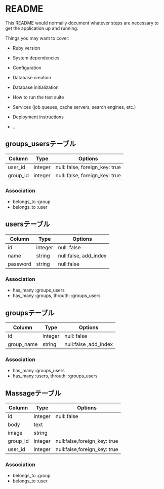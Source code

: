 # README

This README would normally document whatever steps are necessary to get the
application up and running.

Things you may want to cover:

* Ruby version

* System dependencies

* Configuration

* Database creation

* Database initialization

* How to run the test suite

* Services (job queues, cache servers, search engines, etc.)

* Deployment instructions

* ...

## groups_usersテーブル

|Column|Type|Options|
|------|----|-------|
|user_id|integer|null: false, foreign_key: true|
|group_id|integer|null: false, foreign_key: true|

### Association
- belongs_to :group
- belongs_to :user


## usersテーブル

|Column|Type|Options|
|------|----|-------|
|id|integer|null: false|
|name|string|null:false, add_index|
|password|string|null:false|

### Association
- has_many :groups_users
- has_many :groups, throuth: :groups_users


## groupsテーブル

|Column|Type|Options|
|------|----|-------|
|id|integer|null: false|
|group_name|string|null:false ,add_index|


### Association
- has_many :groups_users
- has_many :users, throuth: :groups_users


## Massageテーブル

|Column|Type|Options|
|------|----|-------|
|id|integer|null: false|
|body|text||
|image|string||
|group_id|integer|null:false,foreign_key: true|
|user_id|integer|null:false,foreign_key: true|



### Association
- belongs_to :group
- belongs_to :user